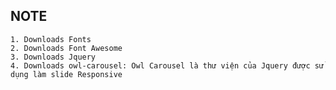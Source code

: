 ## NOTE

    1. Downloads Fonts
    2. Downloads Font Awesome
    3. Downloads Jquery
    4. Downloads owl-carousel: Owl Carousel là thư viện của Jquery được sử dụng làm slide Responsive